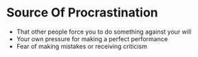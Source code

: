 # Source Of Procrastination

- That other people force you to do something against your will
- Your own pressure for making a perfect performance
- Fear of making mistakes or receiving criticism
